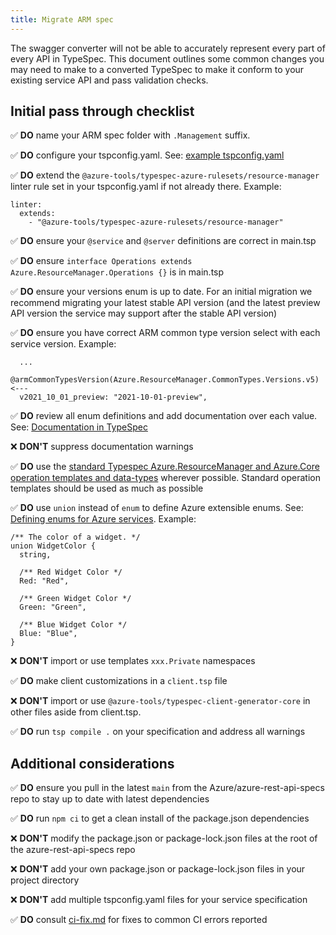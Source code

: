 ```yaml
---
title: Migrate ARM spec
---
```


The swagger converter will not be able to accurately represent every part of every API in TypeSpec. This document outlines some common changes you may need to make to a converted TypeSpec to make it conform to your existing service API and pass validation checks.

## Initial pass through checklist

✅ **DO** name your ARM spec folder with `.Management` suffix.

✅ **DO** configure your tspconfig.yaml. See: [example tspconfig.yaml][tspconfig]

✅ **DO** extend the `@azure-tools/typespec-azure-rulesets/resource-manager` linter rule set in your tspconfig.yaml if not already there. Example:

```
linter:
  extends:
    - "@azure-tools/typespec-azure-rulesets/resource-manager"
```

✅ **DO** ensure your `@service` and `@server` definitions are correct in main.tsp

✅ **DO** ensure `interface Operations extends Azure.ResourceManager.Operations {}` is in main.tsp

✅ **DO** ensure your versions enum is up to date. For an initial migration we recommend migrating your latest stable API version (and the latest preview API version the service may support after the stable API version)

✅ **DO** ensure you have correct ARM common type version select with each service version. Example:

```
  ...
  @armCommonTypesVersion(Azure.ResourceManager.CommonTypes.Versions.v5)  <---
  v2021_10_01_preview: "2021-10-01-preview",
```

✅ **DO** review all enum definitions and add documentation over each value. See: [Documentation in TypeSpec][docs]

❌ **DON'T** suppress documentation warnings

✅ **DO** use the [standard Typespec Azure.ResourceManager and Azure.Core operation templates and data-types][standard-templates] wherever possible. Standard operation templates should be used as much as possible

✅ **DO** use `union` instead of `enum` to define Azure extensible enums. See: [Defining enums for Azure services][no-enum]. Example:

```
/** The color of a widget. */
union WidgetColor {
  string,

  /** Red Widget Color */
  Red: "Red",

  /** Green Widget Color */
  Green: "Green",

  /** Blue Widget Color */
  Blue: "Blue",
}
```

❌ **DON'T** import or use templates `xxx.Private` namespaces

✅ **DO** make client customizations in a `client.tsp` file

❌ **DON'T** import or use `@azure-tools/typespec-client-generator-core` in other files aside from client.tsp.

✅ **DO** run `tsp compile .` on your specification and address all warnings

## Additional considerations

✅ **DO** ensure you pull in the latest `main` from the Azure/azure-rest-api-specs repo to stay up to date with latest dependencies

✅ **DO** run `npm ci` to get a clean install of the package.json dependencies

❌ **DON'T** modify the package.json or package-lock.json files at the root of the azure-rest-api-specs repo

❌ **DON'T** add your own package.json or package-lock.json files in your project directory

❌ **DON'T** add multiple tspconfig.yaml files for your service specification

✅ **DO** consult [ci-fix.md][ci-fix] for fixes to common CI errors reported

<!-- LINKS -->

[tspconfig]: https://github.com/Azure/azure-rest-api-specs/blob/main/specification/contosowidgetmanager/Contoso.Management/tspconfig.yaml
[docs]: https://typespec.io/docs/language-basics/documentation
[standard-templates]: https://azure.github.io/typespec-azure/docs/next/libraries/azure-resource-manager/reference
[ci-fix]: https://github.com/Azure/azure-rest-api-specs/blob/main/documentation/ci-fix.md
[no-enum]: https://azure.github.io/typespec-azure/docs/libraries/azure-core/rules/no-enum
